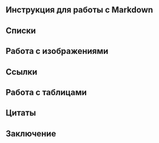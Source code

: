 ## Инструкция для работы с Markdown

## Списки

## Работа с изображениями

## Ссылки

## Работа с таблицами

## Цитаты

## Заключение

## 